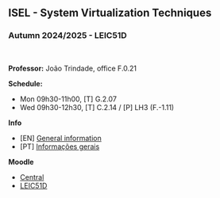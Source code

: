 ## ISEL - System Virtualization Techniques
### Autumn 2024/2025 - LEIC51D
<br>

**Professor:** João Trindade, office F.0.21

**Schedule:**
 - Mon 09h30-11h00, [T] G.2.07
 - Wed 09h30-12h30, [T] C.2.14 / [P] LH3 (F.-1.11)

**Info**
 - [EN] [General information](https://github.com/isel-leic-tvs/info#system-virtualization-techniques--t%C3%A9cnicas-de-virtualiza%C3%A7%C3%A3o-de-sistemas)
 - [PT] [Informações gerais](https://github.com/isel-leic-tvs/info/blob/main/README.pt.md#t%C3%A9cnicas-de-virtualiza%C3%A7%C3%A3o-de-sistemas--system-virtualization-techniques)

**Moodle**
 - [Central](https://2425moodle.isel.pt/course/view.php?id=8739)
 - [LEIC51D](https://2425moodle.isel.pt/course/view.php?id=8736)
